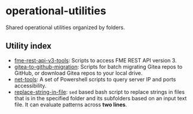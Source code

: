 # operational-utilities
Shared operational utilities organized by folders.

## Utility index
- [fme-rest-api-v3-tools](https://github.com/bcgov/operational-utilities/tree/main/fme-rest-api-v3-tools): Scripts to access FME REST API version 3.
- [gitea-to-github-migration](https://github.com/bcgov/operational-utilities/tree/main/gitea-to-github-migration): Scripts for batch migrating Gitea repos to GitHub, or download Gitea repos to your local drive.
- [net-tools](https://github.com/bcgov/operational-utilities/tree/main/net-tools): A set of Powershell scripts to query server IP and ports accessibility.
- [replace-string-in-file](https://github.com/bcgov/operational-utilities/tree/main/replace-string-in-files): `sed` based bash script to replace strings in files that is in the specified folder and its subfolders based on an input text file. It can evaluate patterns across <b>two lines</b>.
